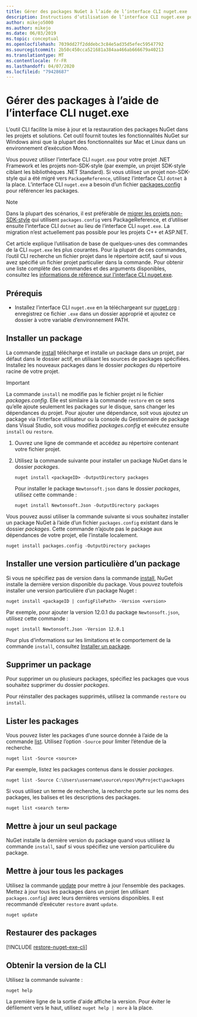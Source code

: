 ```yaml
---
title: Gérer des packages NuGet à l’aide de l’interface CLI nuget.exe
description: Instructions d’utilisation de l’interface CLI nuget.exe pour gérer des packages NuGet.
author: mikejo5000
ms.author: mikejo
ms.date: 06/03/2019
ms.topic: conceptual
ms.openlocfilehash: 7039dd27f2dddebc3c84e5ad35d5efec59547792
ms.sourcegitcommit: 2b50c450cca521681a384aa466ab666679a40213
ms.translationtype: MT
ms.contentlocale: fr-FR
ms.lasthandoff: 04/07/2020
ms.locfileid: "79428687"
---
```

# <a name="manage-packages-using-the-nugetexe-cli"></a>Gérer des packages à l’aide de l’interface CLI nuget.exe

L’outil CLI facilite la mise à jour et la restauration des packages NuGet dans les projets et solutions. Cet outil fournit toutes les fonctionnalités NuGet sur Windows ainsi que la plupart des fonctionnalités sur Mac et Linux dans un environnement d’exécution Mono.

Vous pouvez utiliser l’interface CLI `nuget.exe` pour votre projet .NET Framework et les projets non-SDK-style (par exemple, un projet SDK-style ciblant les bibliothèques .NET Standard). Si vous utilisez un projet non-SDK-style qui a été migré vers `PackageReference`, utilisez l’interface CLI `dotnet` à la place. L’interface CLI `nuget.exe` a besoin d’un fichier [packages.config](../reference/packages-config.md) pour référencer les packages.

> [!NOTE]
> Dans la plupart des scénarios, il est préférable de [migrer les projets non-SDK-style](../consume-packages/migrate-packages-config-to-package-reference.md) qui utilisent `packages.config` vers PackageReference, et d’utiliser ensuite l’interface CLI `dotnet` au lieu de l’interface CLI `nuget.exe`. La migration n’est actuellement pas possible pour les projets C++ et ASP.NET.

Cet article explique l’utilisation de base de quelques-unes des commandes de la CLI `nuget.exe` les plus courantes. Pour la plupart de ces commandes, l’outil CLI recherche un fichier projet dans le répertoire actif, sauf si vous avez spécifié un fichier projet particulier dans la commande. Pour obtenir une liste complète des commandes et des arguments disponibles, consultez les [informations de référence sur l’interface CLI nuget.exe](../reference/nuget-exe-cli-reference.md).

## <a name="prerequisites"></a>Prérequis

- Installez l’interface CLI `nuget.exe` en la téléchargeant sur [nuget.org](https://dist.nuget.org/win-x86-commandline/latest/nuget.exe) : enregistrez ce fichier `.exe` dans un dossier approprié et ajoutez ce dossier à votre variable d’environnement PATH.

## <a name="install-a-package"></a>Installer un package

La commande [install](../reference/cli-reference/cli-ref-install.md) télécharge et installe un package dans un projet, par défaut dans le dossier actif, en utilisant les sources de packages spécifiées. Installez les nouveaux packages dans le dossier *packages* du répertoire racine de votre projet.

> [!IMPORTANT]
> La commande `install` ne modifie pas le fichier projet ni le fichier *packages.config*. Elle est similaire à la commande `restore` en ce sens qu’elle ajoute seulement les packages sur le disque, sans changer les dépendances du projet. Pour ajouter une dépendance, soit vous ajoutez un package via l’interface utilisateur ou la console du Gestionnaire de package dans Visual Studio, soit vous modifiez *packages.config* et exécutez ensuite `install` ou `restore`.

1. Ouvrez une ligne de commande et accédez au répertoire contenant votre fichier projet.

2. Utilisez la commande suivante pour installer un package NuGet dans le dossier *packages*.

    ```cli
    nuget install <packageID> -OutputDirectory packages
    ```

    Pour installer le package `Newtonsoft.json` dans le dossier *packages*, utilisez cette commande :

    ```cli
    nuget install Newtonsoft.Json -OutputDirectory packages
    ```

Vous pouvez aussi utiliser la commande suivante si vous souhaitez installer un package NuGet à l’aide d’un fichier `packages.config` existant dans le dossier *packages*. Cette commande n’ajoute pas le package aux dépendances de votre projet, elle l’installe localement.

```cli
nuget install packages.config -OutputDirectory packages
```

## <a name="install-a-specific-version-of-a-package"></a>Installer une version particulière d’un package

Si vous ne spécifiez pas de version dans la commande [install](../reference/cli-reference/cli-ref-install.md), NuGet installe la dernière version disponible du package. Vous pouvez toutefois installer une version particulière d’un package Nuget :

```cli
nuget install <packageID | configFilePath> -Version <version>
```

Par exemple, pour ajouter la version 12.0.1 du package `Newtonsoft.json`, utilisez cette commande :

```cli
nuget install Newtonsoft.Json -Version 12.0.1
```

Pour plus d’informations sur les limitations et le comportement de la commande `install`, consultez [Installer un package](#install-a-package).

## <a name="remove-a-package"></a>Supprimer un package

Pour supprimer un ou plusieurs packages, spécifiez les packages que vous souhaitez supprimer du dossier *packages*.

Pour réinstaller des packages supprimés, utilisez la commande `restore` ou `install`.

## <a name="list-packages"></a>Lister les packages

Vous pouvez lister les packages d’une source donnée à l’aide de la commande [list](../reference/cli-reference/cli-ref-list.md). Utilisez l’option `-Source` pour limiter l’étendue de la recherche.

```cli
nuget list -Source <source>
```

Par exemple, listez les packages contenus dans le dossier *packages*.

```cli
nuget list -Source C:\Users\username\source\repos\MyProject\packages
```

Si vous utilisez un terme de recherche, la recherche porte sur les noms des packages, les balises et les descriptions des packages.

```cli
nuget list <search term>
```

## <a name="update-an-individual-package"></a>Mettre à jour un seul package

NuGet installe la dernière version du package quand vous utilisez la commande `install`, sauf si vous spécifiez une version particulière du package.

## <a name="update-all-packages"></a>Mettre à jour tous les packages

Utilisez la commande [update](../reference/cli-reference/cli-ref-update.md) pour mettre à jour l’ensemble des packages. Mettez à jour tous les packages dans un projet (en utilisant `packages.config`) avec leurs dernières versions disponibles. Il est recommandé d’exécuter `restore` avant `update`.

```cli
nuget update
```

## <a name="restore-packages"></a>Restaurer des packages

[!INCLUDE [restore-nuget-exe-cli](includes/restore-nuget-exe-cli.md)]

## <a name="get-the-cli-version"></a>Obtenir la version de la CLI

Utilisez la commande suivante :

```cli
nuget help
```

La première ligne de la sortie d'aide affiche la version. Pour éviter le défilement vers le haut, utilisez `nuget help | more` à la place.